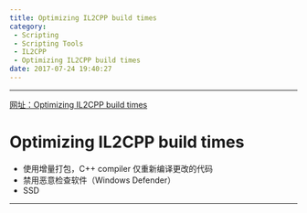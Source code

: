 ```yaml
---
title: Optimizing IL2CPP build times
category:
 - Scripting
 - Scripting Tools
 - IL2CPP
 - Optimizing IL2CPP build times
date: 2017-07-24 19:40:27
---
```


___

[网址：Optimizing IL2CPP build times](https://docs.unity3d.com/Manual/IL2CPP-OptimizingBuildTimes.html)

# Optimizing IL2CPP build times
- 使用增量打包，C++ compiler 仅重新编译更改的代码
- 禁用恶意检查软件（Windows Defender）
- SSD

___